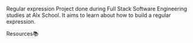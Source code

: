 Regular expression
Project done during Full Stack Software Engineering studies at Alx School. It aims to learn about how to build a regular expression.

Resources📚
